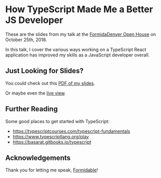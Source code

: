 # How TypeScript Made Me a Better JS Developer

These are the slides from my talk at the [FormidaDenver Open House](https://formidable-denver.eventbrite.com) on October 25th, 2018.

In this talk, I cover the various ways working on a TypeScript React application has improved my skills as a JavaScript developer overall.

## Just Looking for Slides?

You could check out this [PDF of my slides](https://github.com/kale-stew/typescript-is-awesome/blob/master/final.pdf).

Or maybe even the [live view](https://kale-stew.github.io/typescript-is-awesome/).

## Further Reading

Some good places to get started with TypeScript:

- https://typescriptcourses.com/typescript-fundamentals
- https://www.typescriptlang.org/play
- https://basarat.gitbooks.io/typescript

## Acknowledgements

Thank you for letting me speak, [Formidable](https://github.com/formidablelabs)!
